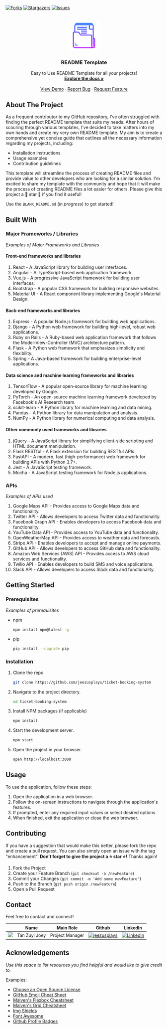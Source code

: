 [![Forks][forks-shield]][forks-url]
[![Stargazers][stars-shield]][stars-url]
[![Issues][issues-shield]][issues-url]

<!-- PROJECT LOGO -->
<br />
<div align="center">
  <a href="https://github.com/jeezusplays/ticket-booking-system">
    <img src="logo/logo.png" alt="Logo" width="100" height="100">
  </a>

<h3 align="center">README Template</h3>

  <p align="center">
    Easy to Use README Template for all your projects!
    <br />
    <a href="https://github.com/jeezusplays/ticket-booking-system"><strong>Explore the docs »</strong></a>
    <br />
    <br />
    <a href="https://github.com/jeezusplays/ticket-booking-system">View Demo</a>
    ·
    <a href="https://github.com/jeezusplays/ticket-booking-system/issues">Report Bug</a>
    ·
    <a href="https://github.com/jeezusplays/ticket-booking-system/issues">Request Feature</a>
  </p>
</div>


## About The Project
As a frequent contributor to my GitHub repository, I've often struggled with finding the perfect README template that suits my needs. After hours of scouring through various templates, I've decided to take matters into my own hands and create my very own README template. My aim is to create a comprehensive yet concise guide that outlines all the necessary information regarding my projects, including: 
* Installation instructions
* Usage examples
* Contribution guidelines 

This template will streamline the process of creating README files and provide value to other developers who are looking for a similar solution. I'm excited to share my template with the community and hope that it will make the process of creating README files a lot easier for others. Please give this project a :star2: star :star2: if you find it useful!

Use the `BLANK_README.md` (_in progress_) to get started!

## Built With
### Major Frameworks / Libraries 
_Examples of Major Frameworks and Libraries_

#### Front-end frameworks and libraries
1. React - A JavaScript library for building user interfaces.
2. Angular - A TypeScript-based web application framework.
3. Vue.js - A progressive JavaScript framework for building user interfaces.
4. Bootstrap - A popular CSS framework for building responsive websites.
5. Material UI - A React component library implementing Google's Material Design.

#### Back-end frameworks and libraries
1. Express - A popular Node.js framework for building web applications.
2. Django - A Python web framework for building high-level, robust web applications.
3. Ruby on Rails - A Ruby-based web application framework that follows the Model-View-Controller (MVC) architecture pattern.
4. Flask - A Python web framework that emphasizes simplicity and flexibility.
5. Spring - A Java-based framework for building enterprise-level applications.

#### Data science and machine learning frameworks and libraries
1. TensorFlow - A popular open-source library for machine learning developed by Google.
2. PyTorch - An open-source machine learning framework developed by Facebook's AI Research team.
3. scikit-learn - A Python library for machine learning and data mining.
4. Pandas - A Python library for data manipulation and analysis.
5. NumPy - A Python library for numerical computing and data analysis.

#### Other commonly used frameworks and libraries
1. jQuery - A JavaScript library for simplifying client-side scripting and HTML document manipulation.
2. Flask RESTful - A Flask extension for building RESTful APIs.
3. FastAPI - A modern, fast (high-performance) web framework for building APIs with Python 3.7+.
4. Jest - A JavaScript testing framework.
5. Mocha - A JavaScript testing framework for Node.js applications.

### APIs 
_Examples of APIs used_
1. Google Maps API - Provides access to Google Maps data and functionality.
2. Twitter API - Allows developers to access Twitter data and functionality.
3. Facebook Graph API - Enables developers to access Facebook data and functionality.
4. YouTube Data API - Provides access to YouTube data and functionality.
5. OpenWeatherMap API - Provides access to weather data and forecasts.
6. Stripe API - Enables developers to accept and manage online payments.
7. GitHub API - Allows developers to access GitHub data and functionality.
8. Amazon Web Services (AWS) API - Provides access to AWS cloud services and functionality.
9. Twilio API - Enables developers to build SMS and voice applications.
10. Slack API - Allows developers to access Slack data and functionality.

## Getting Started
### Prerequisites
_Examples of prerequisites_
* npm
  ```sh
  npm install npm@latest -g
  ```
* pip
  ```sh
  pip install --upgrade pip
  ```

### Installation
1. Clone the repo
   ```sh
   git clone https://github.com/jeezusplays/ticket-booking-system
    ```
2. Navigate to the project directory.
    ```sh
    cd ticket-booking-system
    ```
3. Install NPM packages (if applicable)
   ```sh
   npm install
   ```
3. Start the development server.
    ```sh
    npm start
    ```
4. Open the project in your browser.
    ```sh
    open http://localhost:3000
    ```

## Usage
To use the application, follow these steps:
1. Open the application in a web browser.
2. Follow the on-screen instructions to navigate through the application's features.
3. If prompted, enter any required input values or select desired options.
4. When finished, exit the application or close the web browser.

## Contributing
If you have a suggestion that would make this better, please fork the repo and create a pull request. You can also simply open an issue with the tag "enhancement".
**Don't forget to give the project a :star: star :star:!** Thanks again!

1. Fork the Project
2. Create your Feature Branch (`git checkout -b /newFeature`)
3. Commit your Changes (`git commit -m 'Add some newFeature'`)
4. Push to the Branch (`git push origin /newFeature`)
5. Open a Pull Request

## Contact
Feel free to contact and connect!

|| Name | Main Role | Github | LinkedIn |
|-----------| ----------- | ----------- | ----------- | ----------- |
|<img src="https://avatars.githubusercontent.com/u/68149788?v=4" width="100"></img>|Tan Zuyi Joey|Project Manager|[![jeezusplays](https://img.shields.io/badge/GitHub-181717.svg?style=for-the-badge&logo=GitHub&logoColor=white)](https://github.com/jeezusplays)|[![LinkedIn](https://img.shields.io/badge/LinkedIn-0A66C2.svg?style=for-the-badge&logo=LinkedIn&logoColor=white)](https://linkedin.com/in/joey-tan-zuyi)|

## Acknowledgements
_Use this space to list resources you find helpful and would like to give credit to._

Examples:
* [Choose an Open Source License](https://choosealicense.com)
* [GitHub Emoji Cheat Sheet](https://www.webpagefx.com/tools/emoji-cheat-sheet)
* [Malven's Flexbox Cheatsheet](https://flexbox.malven.co/)
* [Malven's Grid Cheatsheet](https://grid.malven.co/)
* [Img Shields](https://shields.io)
* [Font Awesome](https://fontawesome.com)
* [Github Profile Badges](https://home.aveek.io/GitHub-Profile-Badges/)


[forks-shield]: https://img.shields.io/github/forks/jeezusplays/ticket-booking-system.svg?style=for-the-badge
[forks-url]: https://github.com/jeezusplays/ticket-booking-system/network/members
[stars-shield]: https://img.shields.io/github/stars/jeezusplays/ticket-booking-system.svg?style=for-the-badge
[stars-url]: https://github.com/jeezusplays/ticket-booking-system/stargazers
[issues-shield]: https://img.shields.io/github/issues/jeezusplays/ticket-booking-system.svg?style=for-the-badge
[issues-url]: https://github.com/jeezusplays/ticket-booking-system/issues
